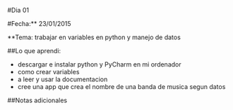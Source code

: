 #Dia 01

#Fecha:** 23/01/2015

**Tema: trabajar en variables en python y manejo de datos

##Lo que aprendi:
- descargar e instalar python y PyCharm en mi ordenador
- como crear variables
- a leer y usar la documentacion
- cree una app que crea el nombre de una banda de musica segun datos 

##Notas adicionales
